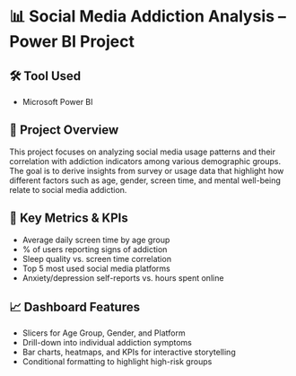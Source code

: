 # 📊 Social Media Addiction Analysis – Power BI Project

## 🛠 Tool Used
- Microsoft Power BI

## 📁 Project Overview
This project focuses on analyzing social media usage patterns and their correlation with addiction indicators among various demographic groups. The goal is to derive insights from survey or usage data that highlight how different factors such as age, gender, screen time, and mental well-being relate to social media addiction.

## 📌 Key Metrics & KPIs
- Average daily screen time by age group
- % of users reporting signs of addiction
- Sleep quality vs. screen time correlation
- Top 5 most used social media platforms
- Anxiety/depression self-reports vs. hours spent online

## 📈 Dashboard Features
- Slicers for Age Group, Gender, and Platform
- Drill-down into individual addiction symptoms
- Bar charts, heatmaps, and KPIs for interactive storytelling
- Conditional formatting to highlight high-risk groups

